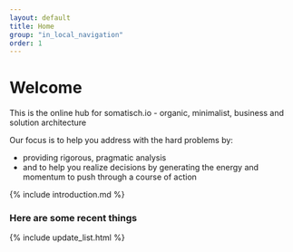 ```yaml
---
layout: default
title: Home
group: "in_local_navigation"
order: 1
---
```

# Welcome
This is the online hub for somatisch.io -  organic, minimalist, business and solution architecture

Our focus is to help you address with the hard problems by:
- providing rigorous, pragmatic analysis
- and to help you realize decisions  by generating the  energy and momentum to push through a course of action

{% include introduction.md %}

### Here are some recent things
{% include update_list.html %}

